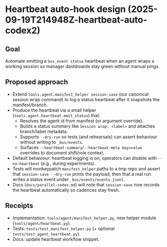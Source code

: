 # Heartbeat auto-hook design (2025-09-19T214948Z-heartbeat-auto-codex2)

## Goal
Automate emitting a `bus_event status` heartbeat when an agent wraps a working session so manager dashboards stay green without manual pings.

## Proposed approach
- Extend `tools.agent.manifest_helper session-save` (our canonical session wrap command) to log a status heartbeat after it snapshots the manifest/branch.
- Produce the heartbeat via a small helper (`tools.agent.heartbeat.emit_status`) that:
  - Resolves the agent id from manifest (or argument override).
  - Builds a status summary like `Session wrap: <label>` and attaches branch/label metadata.
  - Supports `--dry-run` so tests (and rehearsals) can assert behaviour without writing to `_bus/events`.
  - Surfaces `--heartbeat-summary`/`--heartbeat-meta key=value` overrides to document shift/role context.
- Default behaviour: heartbeat logging is on; operators can disable with `--no-heartbeat` (e.g., during experiments).
- Tests will monkeypatch `manifest_helper` paths to a tmp repo and assert that `session-save --dry-run` prints the payload, then that a real run writes a status event under `_bus/events/events.jsonl`.
- Docs (`docs/parallel-codex.md`) will note that `session-save` now records the heartbeat automatically so cadences stay fresh.

## Receipts
- Implementation: `tools/agent/manifest_helper.py`, new helper module (`tools/agent/heartbeat.py`).
- Tests: `tests/test_manifest_helper.py` (+ optional `tests/test_agent_heartbeat.py`).
- Docs: update heartbeat workflow snippet.
